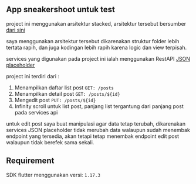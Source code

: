 ## App sneakershoot untuk test

project ini menggunakan arsitektur stacked, arsitektur tersebut bersumber [dari sini](https://www.filledstacks.com/post/flutter-and-provider-architecture-using-stacked/)  

saya menggunakan arsitektur tersebut dikarenakan struktur folder lebih tertata rapih, dan juga kodingan lebih rapih karena logic dan view terpisah.  

services yang digunakan pada project ini ialah menggunakan RestAPI [JSON placeholder](https://jsonplaceholder.typicode.com) 

project ini terdiri dari :
1. Menampilkan daftar list post `GET: /posts`
2. Menampilkan detail post `GET: /posts/${id}`
3. Mengedit post `PUT: /posts/${id}`
4. Infinity scroll untuk list post, panjang list tergantung dari panjang post pada services api

untuk edit post saya buat manipulasi agar data tetap terubah, dikarenakan services JSON placeholder tidak merubah data walaupun sudah menembak endpoint yang tersedia, akan tetapi tetap menembak endpoint edit post walaupun tidak berefek sama sekali.  

## Requirement

SDK flutter menggunakan versi: `1.17.3`